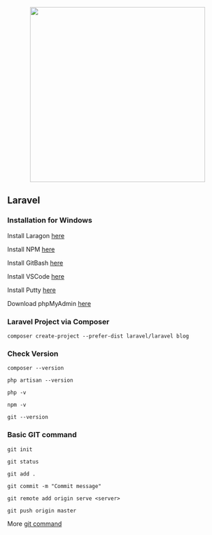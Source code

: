 <p align="center"><img src="https://res.cloudinary.com/dtfbvvkyp/image/upload/v1566331377/laravel-logolockup-cmyk-red.svg" width="400"></p>

## Laravel 

### Installation for Windows

Install Laragon [here](https://sourceforge.net/projects/laragon/files/releases/4.0/laragon-full.exe)

Install NPM [here](https://nodejs.org/en/)

Install GitBash [here](https://git-scm.com/download/win)

Install VSCode [here](https://code.visualstudio.com/download)

Install Putty [here](https://www.chiark.greenend.org.uk/~sgtatham/putty/latest.html)

Download phpMyAdmin [here](https://files.phpmyadmin.net/phpMyAdmin/4.9.1/phpMyAdmin-4.9.1-all-languages.zip)


### Laravel Project via Composer

    composer create-project --prefer-dist laravel/laravel blog

### Check Version

    composer --version

    php artisan --version

    php -v

    npm -v

    git --version

### Basic GIT command

    git init

    git status

    git add .

    git commit -m "Commit message"

    git remote add origin serve <server>

    git push origin master

More [git command](https://git-scm.com/docs/git)



